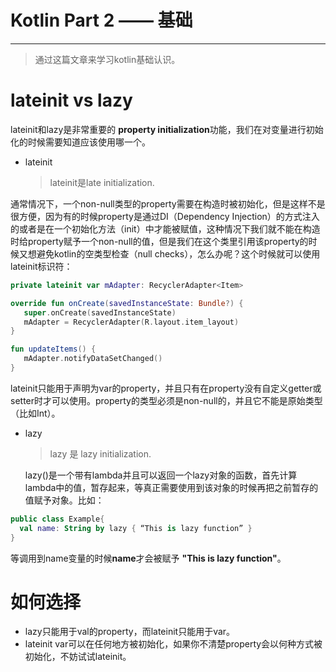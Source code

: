 # Kotlin Part 2 —— 基础


---

> 通过这篇文章来学习kotlin基础认识。

# lateinit vs lazy

lateinit和lazy是非常重要的 **property initialization**功能，我们在对变量进行初始化的时候需要知道应该使用哪一个。

 - lateinit
   > lateinit是late initialization.


  通常情况下，一个non-null类型的property需要在构造时被初始化，但是这样不是很方便，因为有的时候property是通过DI（Dependency Injection）的方式注入的或者是在一个初始化方法（init）中才能被赋值，这种情况下我们就不能在构造时给property赋予一个non-null的值，但是我们在这个类里引用该property的时候又想避免kotlin的空类型检查（null checks），怎么办呢？这个时候就可以使用lateinit标识符：

```kotlin
private lateinit var mAdapter: RecyclerAdapter<Item>

override fun onCreate(savedInstanceState: Bundle?) {
   super.onCreate(savedInstanceState)
   mAdapter = RecyclerAdapter(R.layout.item_layout)
}

fun updateItems() {
   mAdapter.notifyDataSetChanged()
}
```

   lateinit只能用于声明为var的property，并且只有在property没有自定义getter或setter时才可以使用。property的类型必须是non-null的，并且它不能是原始类型（比如Int）。

 - lazy
   > lazy 是 lazy initialization.

   lazy()是一个带有lambda并且可以返回一个lazy对象的函数，首先计算lambda中的值，暂存起来，等真正需要使用到该对象的时候再把之前暂存的值赋予对象。比如：
   
```kotlin
public class Example{
  val name: String by lazy { “This is lazy function” }
}
```

  等调用到name变量的时候**name**才会被赋予 **"This is lazy function"**。

# 如何选择

 - lazy只能用于val的property，而lateinit只能用于var。
 - lateinit var可以在任何地方被初始化，如果你不清楚property会以何种方式被初始化，不妨试试lateinit。
